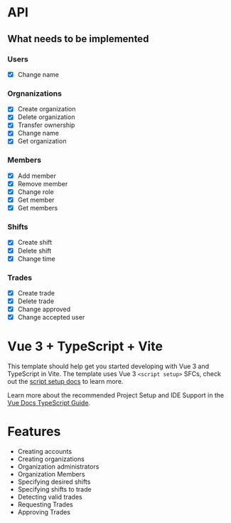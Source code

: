 # API

## What needs to be implemented

### Users

- [x] Change name

### Orgnanizations

- [x] Create organization
- [x] Delete organization
- [x] Transfer ownership
- [x] Change name
- [x] Get organization

### Members

- [x] Add member
- [x] Remove member
- [x] Change role
- [x] Get member
- [x] Get members

### Shifts

- [x] Create shift
- [x] Delete shift
- [x] Change time

### Trades

- [x] Create trade
- [x] Delete trade
- [x] Change approved
- [x] Change accepted user

# Vue 3 + TypeScript + Vite

This template should help get you started developing with Vue 3 and TypeScript in Vite. The template uses Vue 3 `<script setup>` SFCs, check out the [script setup docs](https://v3.vuejs.org/api/sfc-script-setup.html#sfc-script-setup) to learn more.

Learn more about the recommended Project Setup and IDE Support in the [Vue Docs TypeScript Guide](https://vuejs.org/guide/typescript/overview.html#project-setup).

# Features

- Creating accounts
- Creating organizations
- Organization administrators
- Organization Members
- Specifying desired shifts
- Specifying shifts to trade
- Detecting valid trades
- Requesting Trades
- Approving Trades
